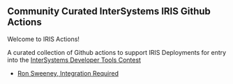 ## Community Curated InterSystems IRIS Github Actions 

Welcome to IRIS Actions!

A curated collection of Github actions to support IRIS Deployments for entry into the [InterSystems Developer Tools Contest](https://community.intersystems.com/post/kick-webinar-intersystems-developer-tools-contest)

* [Ron Sweeney, Integration Required](https://community.intersystems.com/tags/integration-required)
